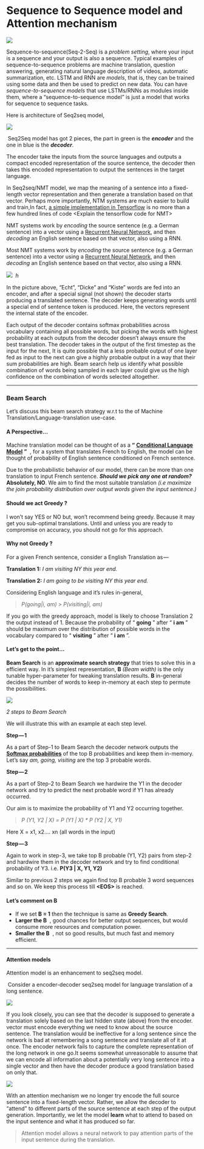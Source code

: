 # Sequence to Sequence model and Attention mechanism
![](https://cdn-images-1.medium.com/max/1600/1*DmycpagapYt7lmjtabWMIg.png)

Sequence-to-sequence(Seq-2-Seq) is a _problem setting_, where your input is a sequence and your output is also a sequence. Typical examples of sequence-to-sequence problems are machine translation, question answering, generating natural language description of videos, automatic summarization, etc. LSTM and RNN are _models_, that is, they can be trained using some data and then be used to predict on new data. You can have _sequence-to-sequence models_ that use LSTMs/RNNs as modules inside them, where a “sequence-to-sequence model” is just a model that works for sequence to sequence tasks.

Here is architecture of Seq2seq model,&nbsp;

 ![](https://cdn-images-1.medium.com/max/1600/1*Ir8gyc1-AZh_MzOO7En03A.png)

&nbsp;Seq2Seq model has got 2 pieces, the part in green is the **_encoder_** and the one in blue is the **_decoder_**.

The encoder take the inputs from the source languages and outputs a compact encoded representation of the source sentence, the decoder then takes this encoded representation to output the sentences in the target language.&nbsp;

In Seq2seq/NMT model, we map the meaning of a sentence into a fixed-length vector representation and then generate a translation based on that vector. Perhaps more importantly, NTM systems are much easier to build and train,In fact, [a simple implementation in Tensorflow](https://medium.com/r/?url=https%3A%2F%2Fwww.tensorflow.org%2Fversions%2Fmaster%2Ftutorials%2Fseq2seq%2Findex.html%23sequence-to-sequence-models) is no more than a few hundred lines of code \<Explain the tensorflow code for NMT\>

NMT systems work by _encoding_ the source sentence (e.g. a German sentence) into a vector using a [Recurrent Neural Network](https://medium.com/r/?url=http%3A%2F%2Fwww.wildml.com%2F2015%2F09%2Frecurrent-neural-networks-tutorial-part-1-introduction-to-rnns%2F), and then _decoding_ an English sentence based on that vector, also using a RNN.

Most NMT systems work by _encoding_ the source sentence (e.g. a German sentence) into a vector using a [Recurrent Neural Network](https://medium.com/r/?url=http%3A%2F%2Fwww.wildml.com%2F2015%2F09%2Frecurrent-neural-networks-tutorial-part-1-introduction-to-rnns%2F), and then _decoding_ an English sentence based on that vector, also using a RNN.

 ![](https://cdn-images-1.medium.com/max/1600/1*kl2ldmXEFCxVtvDVsDePug.png)
*&nbsp;h&nbsp;*

In the picture above, “Echt”, “Dicke” and “Kiste” words are fed into an encoder, and after a special signal (not shown) the decoder starts producing a translated sentence. The decoder keeps generating words until a special end of sentence token is produced. Here, the vectors represent the internal state of the encoder.

Each output of the decoder contains softmax probabilities across vocabulary containing all possible words, but picking the words with highest probability at each outputs from the decoder doesn’t always ensure the best translation. The decoder takes in the output of the first timestep as the input for the next, It is quite possible that a less probable output of one layer fed as input to the next can give a highly probable output in a way that their sum probabilities are high. Beam search help us identify what possible combination of words being sampled in each layer could give us the high confidence on the combination of words selected altogether.&nbsp;

* * *

### Beam Search

Let’s discuss this beam search strategy w.r.t to the of Machine Translation/Language-translation use-case.

#### A Perspective…

Machine translation model can be thought of as a **“** [**Conditional Language Model**](https://medium.com/r/?url=https%3A%2F%2Fwww.52coding.com.cn%2Findex.php%3F%2FArticles%2Fsingle%2F62) **”** &nbsp;, for a system that translates French to English, the model can be thought of probability of English sentence conditioned on French sentence.

Due to the probabilistic behavior of our model, there can be more than one translation to input French sentence. **_Should we pick any one at random?_ Absolutely, NO**. We aim to find the most suitable translation _(i.e maximize the join probability distribution over output words given the input sentence.)_

#### Should we act Greedy&nbsp;?

I won’t say YES or NO but, won’t recommend being greedy. Because it may get you sub-optimal translations. Until and unless you are ready to compromise on accuracy, you should not go for this approach.

#### Why not Greedy&nbsp;?

For a given French sentence, consider a English Translation as — 

**Translation 1:** _I am visiting NY this year end._

**Translation 2:** _I am going to be visiting NY this year end._

Considering English language and it’s rules in-general,

> _P(going|i, am) \> P(visiting|i, am)_

If you go with the greedy approach, model is likely to choose Translation 2 the output instead of 1. Because the probability of “ **going** ” after “ **i am** ” should be maximum over the distribution of possible words in the vocabulary compared to “ **visiting** ” after “ **i am** ”.

#### Let’s get to the&nbsp;point…

**Beam Search** is an **approximate search strategy** that tries to solve this in a efficient way. In it’s simplest representation, **B** _(Beam width)_ is the only tunable hyper-parameter for tweaking translation results. **B** in-general decides the number of words to keep in-memory at each step to permute the possibilities.

 ![](https://cdn-images-1.medium.com/max/1600/1*dSjT2an3yo-iiHc0nzWJbA.png)

_2 steps to Beam Search_

We will illustrate this with an example at each step level.

**Step — 1**

As a part of Step-1 to Beam Search the decoder network outputs the [**Softmax probabilities**](https://medium.com/r/?url=https%3A%2F%2Fen.wikipedia.org%2Fwiki%2FSoftmax_function) of the top B probabilities and keep them in-memory. Let’s say _am, going, visiting_ are the top 3 probable words.

**Step — 2**

As a part of Step-2 to Beam Search we hardwire the Y1 in the decoder network and try to predict the next probable word if Y1 has already occurred.

Our aim is to maximize the probability of Y1 and Y2 occurring together.

> _P (Y1, Y2 | X) = P (Y1 | X) \* P (Y2 | X, Y1)_

Here X = x1, x2…. xn (all words in the input)

**Step — 3**

Again to work in step-3, we take top B probable (Y1, Y2) pairs from step-2 and hardwire them in the decoder network and try to find conditional probability of Y3. i.e. **P(Y3 | X, Y1, Y2)**

Similar to previous 2 steps we again find top B probable 3 word sequences and so on. We keep this process till **\<EOS\>** is reached.

#### Let’s comment on&nbsp;B

- If we set **B = 1** then the technique is same as **Greedy Search**.
- **Larger the B** &nbsp;, good chances for better output sequences, but would consume more resources and computation power.
- **Smaller the B** &nbsp;, not so good results, but much fast and memory efficient.

* * *

#### Attention models

Attention model is an enhancement to seq2seq model.

&nbsp;Consider a encoder-decoder seq2seq model for language translation of a long sentence.&nbsp;

 ![](https://cdn-images-1.medium.com/max/2000/1*bSHxQeB68uDQ_r2oAEBhrA.png)

If you look closely, you can see that the decoder is supposed to generate a translation solely based on the last hidden state (above) from the encoder. vector must encode everything we need to know about the source sentence. The translation would be ineffective for a long sentence since the network is bad at remembering a song sentence and translate all of it at once. The encoder network fails to capture the complete representation of the long network in one go.It seems somewhat unreasonable to assume that we can encode all information about a potentially very long sentence into a single vector and then have the decoder produce a good translation based on only that.

 ![](https://cdn-images-1.medium.com/max/1600/1*pfihnG2JQi_n2KdAhwiLNw.png)

With an attention mechanism we no longer try encode the full source sentence into a fixed-length vector. Rather, we allow the decoder to “attend” to different parts of the source sentence at each step of the output generation. Importantly, we let the model **learn** what to attend to based on the input sentence and what it has produced so far.&nbsp;

> Attention model allows a neural network to pay attention parts of the input sentence during the translation.
